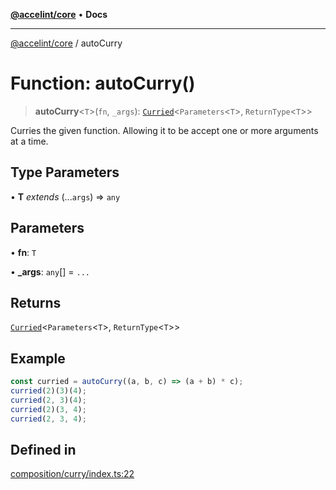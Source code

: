 [**@accelint/core**](../README.md) • **Docs**

***

[@accelint/core](../README.md) / autoCurry

# Function: autoCurry()

> **autoCurry**\<`T`\>(`fn`, `_args`): [`Curried`](../type-aliases/Curried.md)\<`Parameters`\<`T`\>, `ReturnType`\<`T`\>\>

Curries the given function. Allowing it to be accept one or more arguments at a time.

## Type Parameters

• **T** *extends* (...`args`) => `any`

## Parameters

• **fn**: `T`

• **\_args**: `any`[] = `...`

## Returns

[`Curried`](../type-aliases/Curried.md)\<`Parameters`\<`T`\>, `ReturnType`\<`T`\>\>

## Example

```ts
const curried = autoCurry((a, b, c) => (a + b) * c);
curried(2)(3)(4);
curried(2, 3)(4);
curried(2)(3, 4);
curried(2, 3, 4);
```

## Defined in

[composition/curry/index.ts:22](https://github.com/gohypergiant/standard-toolkit/blob/7f574e64e57e697a3e2daabb1b78393aca67cb22/packages/core/src/composition/curry/index.ts#L22)
